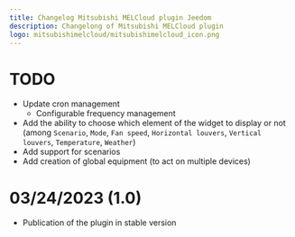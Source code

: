```yaml
---
title: Changelog Mitsubishi MELCloud plugin Jeedom
description: Changelong of Mitsubishi MELCloud plugin
logo: mitsubishimelcloud/mitsubishimelcloud_icon.png
---
```


# TODO
- Update cron management
   - Configurable frequency management
- Add the ability to choose which element of the widget to display or not (among `Scenario`, `Mode`, `Fan speed`, `Horizontal louvers`, `Vertical louvers`, `Temperature`, `Weather`)
- Add support for scenarios
- Add creation of global equipment (to act on multiple devices)

# 03/24/2023 (1.0)
- Publication of the plugin in stable version